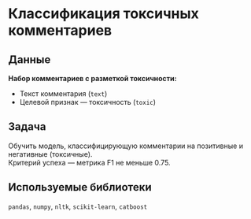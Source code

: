 # Классификация токсичных комментариев

## Данные

**Набор комментариев с разметкой токсичности:**  
- Текст комментария (`text`)  
- Целевой признак — токсичность (`toxic`)

## Задача

Обучить модель, классифицирующую комментарии на позитивные и негативные (токсичные).  
Критерий успеха — метрика F1 не меньше 0.75.

## Используемые библиотеки

`pandas`, `numpy`, `nltk`, `scikit-learn`, `catboost`